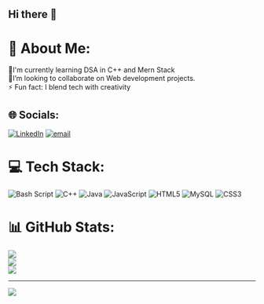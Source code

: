 ## Hi there 👋
# 💫 About Me:
🌱I'm currently learning DSA in C++ and Mern Stack<br>🤝I’m looking to collaborate on Web development projects.<br>⚡ Fun fact: I blend tech with creativity


## 🌐 Socials:
[![LinkedIn](https://img.shields.io/badge/LinkedIn-%230077B5.svg?logo=linkedin&logoColor=white)](https://linkedin.com/in/anjali-patel2004) [![email](https://img.shields.io/badge/Email-D14836?logo=gmail&logoColor=white)](mailto:anjalipatel6607@gmail.com) 

# 💻 Tech Stack:
![Bash Script](https://img.shields.io/badge/bash_script-%23121011.svg?style=for-the-badge&logo=gnu-bash&logoColor=white) ![C++](https://img.shields.io/badge/c++-%2300599C.svg?style=for-the-badge&logo=c%2B%2B&logoColor=white) ![Java](https://img.shields.io/badge/java-%23ED8B00.svg?style=for-the-badge&logo=openjdk&logoColor=white) ![JavaScript](https://img.shields.io/badge/javascript-%23323330.svg?style=for-the-badge&logo=javascript&logoColor=%23F7DF1E) ![HTML5](https://img.shields.io/badge/html5-%23E34F26.svg?style=for-the-badge&logo=html5&logoColor=white) ![MySQL](https://img.shields.io/badge/mysql-4479A1.svg?style=for-the-badge&logo=mysql&logoColor=white) ![CSS3](https://img.shields.io/badge/css3-%231572B6.svg?style=for-the-badge&logo=css3&logoColor=white)
# 📊 GitHub Stats:
![](https://github-readme-stats.vercel.app/api?username=anjalipatel-01&theme=dark&hide_border=false&include_all_commits=false&count_private=false)<br/>
![](https://github-readme-streak-stats.herokuapp.com/?user=anjalipatel-01&theme=dark&hide_border=false)<br/>
![](https://github-readme-stats.vercel.app/api/top-langs/?username=anjalipatel-01&theme=dark&hide_border=false&include_all_commits=false&count_private=false&layout=compact)

---
[![](https://visitcount.itsvg.in/api?id=anjalipatel-01&icon=0&color=0)](https://visitcount.itsvg.in)

<!-- Proudly created with GPRM ( https://gprm.itsvg.in ) -->

